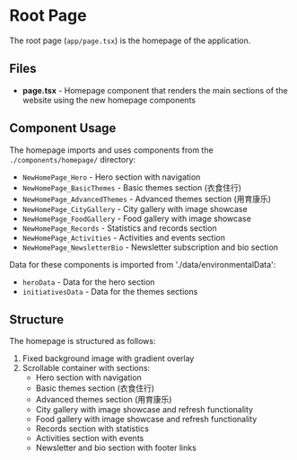 # Root Page

The root page (`app/page.tsx`) is the homepage of the application.

## Files

- **page.tsx** - Homepage component that renders the main sections of the website using the new homepage components

## Component Usage

The homepage imports and uses components from the `./components/homepage/` directory:
- `NewHomePage_Hero` - Hero section with navigation
- `NewHomePage_BasicThemes` - Basic themes section (衣食住行)
- `NewHomePage_AdvancedThemes` - Advanced themes section (用育康乐)
- `NewHomePage_CityGallery` - City gallery with image showcase
- `NewHomePage_FoodGallery` - Food gallery with image showcase
- `NewHomePage_Records` - Statistics and records section
- `NewHomePage_Activities` - Activities and events section
- `NewHomePage_NewsletterBio` - Newsletter subscription and bio section

Data for these components is imported from './data/environmentalData':
- `heroData` - Data for the hero section
- `initiativesData` - Data for the themes sections

## Structure

The homepage is structured as follows:
1. Fixed background image with gradient overlay
2. Scrollable container with sections:
   - Hero section with navigation
   - Basic themes section (衣食住行)
   - Advanced themes section (用育康乐)
   - City gallery with image showcase and refresh functionality
   - Food gallery with image showcase and refresh functionality
   - Records section with statistics
   - Activities section with events
   - Newsletter and bio section with footer links
